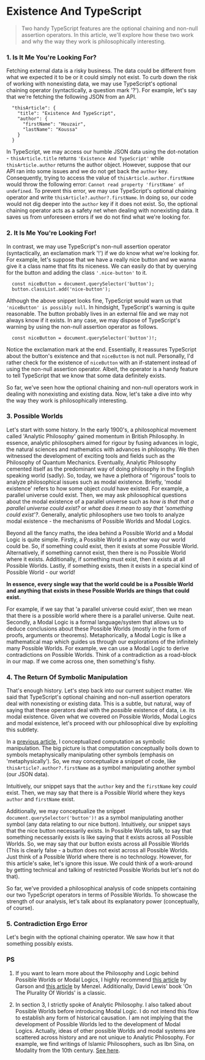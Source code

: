 # Existence And TypeScript

>   Two handy TypeScript features are the optional chaining and non-null assertion operators. In this article, we'll explore how these two work and why the way they work is philosophically interesting.

### 1. Is It Me You're Looking For?

  Fetching external data is a risky business. The data could be different from what we expected it to be or it could simply not exist. To curb down the risk of working with nonexisting data, we may use TypeScript's optional chaining operator (syntactically, a question mark '?'). For example, let's say that we're fetching the following JSON from an API.

  ```
    "thisArticle": {
      "title": "Existence And TypeScript",
      "author": {
        "firstName": "Houzair",
        "lastName": "Koussa"
      }
    }
  ```

  In TypeScript, we may access our humble JSON data using the dot-notation - `thisArticle.title` returns `'Existence And TypeScript'` while `thisArticle.author` returns the author object. However, suppose that our API ran into some issues and we do not get back the `author` key. Consequently, trying to access the value of `thisArticle.author.firstName` would throw the following error: `Cannot read property 'firstName' of undefined`. To prevent this error, we may use TypeScript's optional chaining operator and write `thisArticle?.author?.firstName`. In doing so, our code would not dig deeper into the `author` key if it does not exist. So, the optional chaining operator acts as a safety net when dealing with nonexisting data. It saves us from unforeseen errors if we do not find what we're looking for.

### 2. It Is Me You're Looking For!

  In contrast, we may use TypeScript's non-null assertion operator (syntactically, an exclamation mark '!') if we do know what we're looking for. For example, let's suppose that we have a really nice button and we wanna give it a class name that fits its niceness. We can easily do that by querying for the button and adding the class `'.nice-button'` to it.

  ```
    const niceButton = document.querySelector('button');
    button.classList.add('nice-button');
  ```

  Although the above snippet looks fine, TypeScript would warn us that `'niceButton' is possibly null`. In hindsight, TypeScript's warning is quite reasonable. The button probably lives in an external file and we may not always know if it exists. In any case, we may dispose of TypeScript's warning by using the non-null assertion operator as follows.

  ```
    const niceButton = document.querySelector('button')!;
  ```

  Notice the exclamation mark at the end. Essentially, it reassures TypeScript about the button's existence and that `niceButton` is not null. Personally, I'd rather check for the existence of `niceButton` with an if-statement instead of using the non-null assertion operator. Albeit, the operator is a handy feature to tell TypeScript that we know that some data definitely exists.

  So far, we've seen how the optional chaining and non-null operators work in dealing with nonexisting and existing data. Now, let's take a dive into why the way they work is philosophically interesting.

### 3. Possible Worlds

  Let's start with some history. In the early 1900's, a philosophical movement called 'Analytic Philosophy' gained momentum in British Philosophy. In essence, analytic philosophers aimed for rigour by fusing advances in logic, the natural sciences and mathematics with advances in philosophy. We then witnessed the development of exciting tools and fields such as the Philosophy of Quantum Mechanics. Eventually, Analytic Philosophy cemented itself as the predominant way of doing philosophy in the English speaking world (sadly). So, today, we have a plethora of "rigorous" tools to analyze philosophical issues such as modal existence. Briefly, 'modal existence' refers to how some object *could* have existed. For example, a parallel universe could exist. Then, we may ask philosophical questions about the modal existence of a parallel universe such as *how is that that a parallel universe could exist?* or *what does it mean to say that 'something could exist'?*. Generally, analytic philosophers use two tools to analyze modal existence - the mechanisms of Possible Worlds and Modal Logics.

  Beyond all the fancy maths, the idea behind a Possible World and a Modal Logic is quite simple. Firstly, a Possible World is another way our world could be. So, if something could exist, then it exists at some Possible World. Alternatively, if something cannot exist, then there is no Possible World where it exists. Additionally, if something must exist, then it exists at all Possible Worlds. Lastly, if something exists, then it exists in a special kind of Possible World - our world!

  **In essence, every single way that the world could be is a Possible World and anything that exists in these Possible Worlds are things that could exist.**

  For example, if we say that 'a parallel universe could exist', then we mean that there is a possible world where there is a parallel universe. Quite neat. Secondly, a Modal Logic is a formal language/system that allows us to deduce conclusions about these Possible Worlds (mostly in the form of proofs, arguments or theorems). Metaphorically, a Modal Logic is like a mathematical map which guides us through our explorations of the infinitely many Possible Worlds. For example, we can use a Modal Logic to derive contradictions on Possible Worlds. Think of a contradiction as a road-block in our map. If we come across one, then something's fishy.

### 4. The Return Of Symbolic Manipulation

  That's enough history. Let's step back into our current subject matter. We said that TypeScript's optional chaining and non-null assertion operators deal with nonexisting or existing data. This is a subtle, but natural, way of saying that these operators deal with the *possible* existence of data, i.e. its modal existence. Given what we covered on Possible Worlds, Modal Logics and modal existence, let's proceed with our philosophical dive by exploiting this subtlety.

  In a [previous article](../HelloComputer/HelloComputer.md), I conceptualized computation as symbolic manipulation. The big picture is that computation conceptually boils down to symbols metaphysically manipulating other symbols (emphasis on 'metaphysically'). So, we may conceptualize a snippet of code, like `thisArticle?.author?.firstName` as a symbol manipulating another symbol (our JSON data).


  Intuitively, our snippet says that the `author` key and the `firstName` key *could* exist. Then, we may say that there is a Possible World where they keys `author` and `firstName` exist.

  Additionally, we may conceptualize the snippet `document.querySelector('button')!` as a symbol manipulating another symbol (any data relating to our nice button). Intuitively, our snippet says that the nice button necessarily exists. In Possible Worlds talk, to say that something necessarily exists is like saying that it exists across all Possible Worlds. So, we may say that our button exists across all Possible Worlds (This is clearly false - a button does not exist across all Possible Worlds. Just think of a Possible World where there is no technology. However, for this article's sake, let's ignore this issue. We could think of a work-around by getting technical and talking of restricted Possible Worlds but let's not do that).

  So far, we've provided a philosophical analysis of code snippets containing our two TypeScript operators in terms of Possible Worlds. To showcase the strength of our analysis, let's talk about its explanatory power (conceptually, of course).

### 5. Contradiction Ergo Error

  Let's begin with the optional chaining operator. We saw how it that something possibly exists.

### PS

  1. If you want to learn more about the Philosophy and Logic behind Possible Worlds or Modal Logics, I highly recommend [this article](https://plato.stanford.edu/entries/logic-modal/) by Garson and [this article](https://plato.stanford.edu/entries/possible-worlds/) by Menzel. Additionally, David Lewis' book 'On The Plurality Of Worlds' is a classic.

  2. In section 3, I strictly spoke of Analytic Philosophy. I also talked about Possible Worlds before introducing Modal Logic. I do not intend this flow to establish any form of historical causation. I am not implying that the development of Possible Worlds led to the development of Modal Logics. Actually, ideas of other possible Worlds and modal systems are scattered across history and are not unique to Analytic Philosophy. For example, we find writings of Islamic Philosophers, such as Ibn Sina, on Modality from the 10th century. [See here](https://plato.stanford.edu/entries/arabic-islamic-language/#ModProModSyl).
